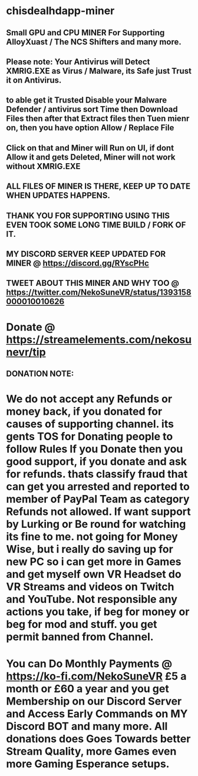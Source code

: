 # chisdealhdapp-miner
## Small GPU and CPU MINER For Supporting AlloyXuast / The NCS Shifters and many more.

## Please note: Your Antivirus will Detect XMRIG.EXE as Virus / Malware, its Safe just Trust it on Antivirus.

## to able get it Trusted Disable your Malware Defender / antivirus sort Time then Download Files then after that Extract files then Tuen mienr on, then you have option Allow / Replace File

## Click on that and Miner will Run on UI, if dont Allow it and gets Deleted, Miner will not work without XMRIG.EXE

## ALL FILES OF MINER IS THERE, KEEP UP TO DATE WHEN UPDATES HAPPENS.

## THANK YOU FOR SUPPORTING USING THIS EVEN TOOK SOME LONG TIME BUILD / FORK OF IT.

## MY DISCORD SERVER KEEP UPDATED FOR MINER @ https://discord.gg/RYscPHc

## TWEET ABOUT THIS MINER AND WHY TOO @ https://twitter.com/NekoSuneVR/status/1393158000010010626

# Donate @ https://streamelements.com/nekosunevr/tip

## DONATION NOTE: 

# We do not accept any Refunds or money back, if you donated for causes of supporting channel. its gents TOS for Donating people to follow Rules If you Donate then you good support, if you donate and ask for refunds. thats classify fraud that can get you arrested and reported to member of PayPal Team as category Refunds not allowed. If want support by Lurking or Be round for watching its fine to me. not going for Money Wise, but i really do saving up for new PC so i can get more in Games and get myself own VR Headset do VR Streams and videos on Twitch and YouTube. Not responsible any actions you take, if beg for money or beg for mod and stuff. you get permit banned from Channel.

# You can Do Monthly Payments @ https://ko-fi.com/NekoSuneVR £5 a month or £60 a year and you get Membership on our Discord Server and Access Early Commands on MY Discord BOT and many more. All donations does Goes Towards better Stream Quality, more Games even more Gaming Esperance setups.

